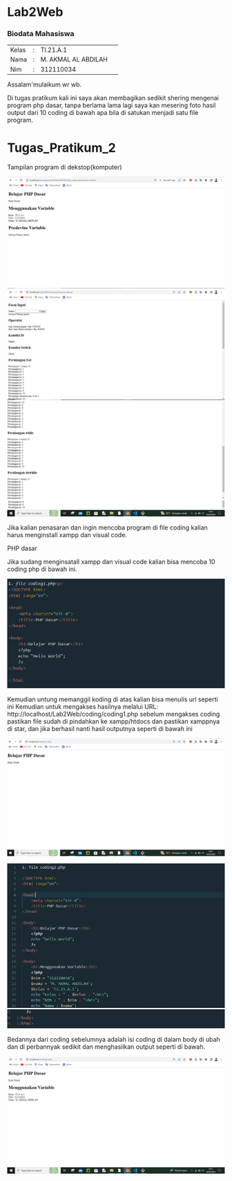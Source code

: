 # Lab2Web

<h3>Biodata Mahasiswa</h3>           
    <table>
        <p><tr>
               <td>Kelas</td>
               <td>:</td>
               <td>TI.21.A.1</td>
               <td>&nbsp;</td>
       </tr></p>
       <p><tr>
               <td>Nama</td>
               <td>:</td>
               <td>M. AKMAL AL ABDILAH</td>
               <td>&nbsp;</td>
       </tr></p>
       <p><tr>
               <td>Nim</td>
               <td>:</td>
               <td>312110034</td>
               <td>&nbsp;</td>
       </tr></p>
       </table>

Assalam'mulaikum wr wb. <p> 

Di tugas pratikum kali ini saya akan membagikan sedikit shering mengenai program php dasar, tanpa berlama lama lagi saya kan mesering foto hasil output dari 10 coding di bawah apa bila di satukan menjadi satu file program.<p>

# Tugas_Pratikum_2

Tampilan program di dekstop(komputer)<p>
![Gambar 1](screenshoot/1.JPG)
![Gambar 2](screenshoot/2.JPG)
![Gambar 3](screenshoot/3.JPG)
![Gambar 4](screenshoot/4.JPG)

Jika kalian penasaran dan ingin mencoba program di file coding kalian harus menginstall xampp dan visual code.<p>

PHP dasar<p>
Jika sudang menginsatall xampp dan visual code kalian bisa mencoba 10 coding php di bawah ini.<p>

![Gambar 6](screenshoot/6.JPG)

Kemudian untung memanggil koding di atas kalian bisa menulis url seperti ini Kemudian untuk mengakses hasilnya melalui URL: http://localhost/Lab2Web/coding/coding1.php
sebelum mengakses coding pastikan file sudah di pindahkan ke xampp/htdocs dan pastikan xamppnya di star, dan jika berhasil nanti hasil outputnya seperti di bawah ini<p>
![Gambar 5](screenshoot/5.JPG)

![Gambar 7](screenshoot/7.JPG)
![Gambar 8](screenshoot/8.JPG)

Bedannya dari coding sebelumnya adalah isi coding di dalam body di ubah dan di perbannyak sedikit dan menghasilkan output seperti di bawah.<p>
![Gambar 9](screenshoot/9.JPG)